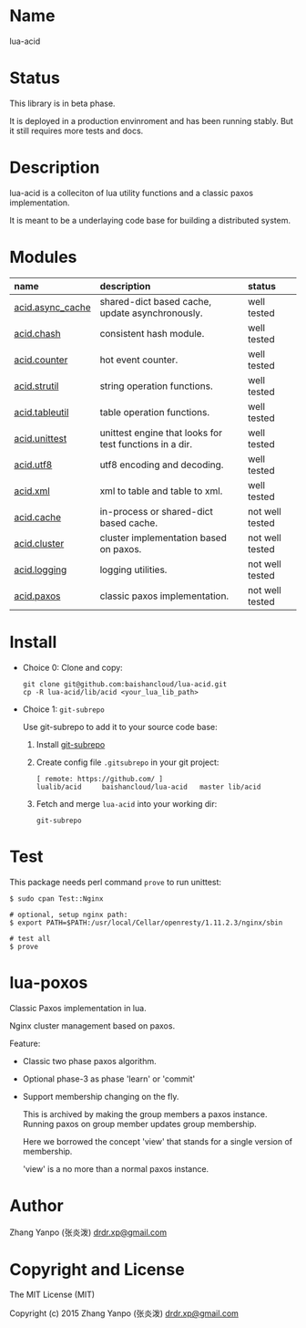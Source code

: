 #   Name

lua-acid

#   Status

This library is in beta phase.

It is deployed in a production envinroment and has been running stably.
But it still requires more tests and docs.

#   Description

lua-acid is a colleciton of lua utility functions and a classic paxos
implementation.

It is meant to be a underlaying code base for building a distributed system.

# Modules

| name                                        | description                                             | status          |
| :--                                         | :--                                                     | :--             |
| [acid.async_cache](doc/acid/async_cache.md) | shared-dict based cache, update asynchronously.         | well tested     |
| [acid.chash](doc/acid/chash.md)             | consistent hash module.                                 | well tested     |
| [acid.counter](doc/acid/counter.md)         | hot event counter.                                      | well tested     |
| [acid.strutil](doc/acid/strutil.md)         | string operation functions.                             | well tested     |
| [acid.tableutil](doc/acid/tableutil.md)     | table operation functions.                              | well tested     |
| [acid.unittest](doc/acid/unittest.md)       | unittest engine that looks for test functions in a dir. | well tested     |
| [acid.utf8](doc/acid/utf8.md)               | utf8 encoding and decoding.                             | well tested     |
| [acid.xml](doc/acid/xml.md)                 | xml to table and table to xml.                          | well tested     |
| [acid.cache](doc/acid/cache.md)             | in-process or shared-dict based cache.                  | not well tested |
| [acid.cluster](doc/acid/cluster.md)         | cluster implementation based on paxos.                  | not well tested |
| [acid.logging](doc/acid/logging.md)         | logging utilities.                                      | not well tested |
| [acid.paxos](doc/acid/paxos.md)             | classic paxos implementation.                           | not well tested |


# Install

-   Choice 0: Clone and copy:

    ```
    git clone git@github.com:baishancloud/lua-acid.git
    cp -R lua-acid/lib/acid <your_lua_lib_path>
    ```

-   Choice 1: `git-subrepo`

    Use git-subrepo to add it to your source code base:

    1.  Install [git-subrepo](https://github.com/baishancloud/git-subrepo)

    1.  Create config file `.gitsubrepo` in your git project:
        ```
        [ remote: https://github.com/ ]
        lualib/acid     baishancloud/lua-acid   master lib/acid
        ```

    1.  Fetch and merge `lua-acid` into your working dir:
        ```
        git-subrepo
        ```

# Test

This package needs perl command `prove` to run unittest:

```
$ sudo cpan Test::Nginx

# optional, setup nginx path:
$ export PATH=$PATH:/usr/local/Cellar/openresty/1.11.2.3/nginx/sbin

# test all
$ prove
```


# lua-poxos

Classic Paxos implementation in lua.

Nginx cluster management based on paxos.

Feature:

-   Classic two phase paxos algorithm.

-   Optional phase-3 as phase 'learn' or 'commit'

-   Support membership changing on the fly.

    This is archived by making the group members a paxos instance. Running paxos
    on group member updates group membership.

    Here we borrowed the concept 'view' that stands for a single version of
    membership.

    'view' is a no more than a normal paxos instance.

#   Author

Zhang Yanpo (张炎泼) <drdr.xp@gmail.com>

#   Copyright and License

The MIT License (MIT)

Copyright (c) 2015 Zhang Yanpo (张炎泼) <drdr.xp@gmail.com>

